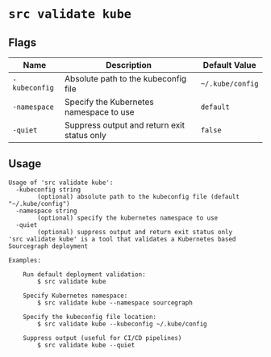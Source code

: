 # `src validate kube`


## Flags

| Name | Description | Default Value |
|------|-------------|---------------|
| `-kubeconfig` | Absolute path to the kubeconfig file | `~/.kube/config` |
| `-namespace` | Specify the Kubernetes namespace to use | `default` |
| `-quiet` | Suppress output and return exit status only | `false` |


## Usage

```
Usage of 'src validate kube':
  -kubeconfig string
    	(optional) absolute path to the kubeconfig file (default "~/.kube/config")
  -namespace string
    	(optional) specify the kubernetes namespace to use
  -quiet
    	(optional) suppress output and return exit status only
'src validate kube' is a tool that validates a Kubernetes based Sourcegraph deployment

Examples:

	Run default deployment validation:
		$ src validate kube

	Specify Kubernetes namespace:
		$ src validate kube --namespace sourcegraph

	Specify the kubeconfig file location:
		$ src validate kube --kubeconfig ~/.kube/config

	Suppress output (useful for CI/CD pipelines)
		$ src validate kube --quiet
```